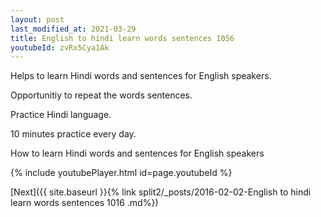 ```yaml
---
layout: post
last_modified_at: 2021-03-29
title: English to hindi learn words sentences 1056 
youtubeId: zvRx5Cya1Ak
---
```

 
 
Helps to learn Hindi words and sentences for English speakers.

Opportunitiy to repeat the words sentences. 

Practice Hindi language. 
 
10 minutes practice every day. 
 
How to learn Hindi words and sentences for English speakers 
 
{% include youtubePlayer.html id=page.youtubeId %}
 
 
[Next]({{ site.baseurl }}{% link  split2/_posts/2016-02-02-English to hindi learn words sentences 1016 .md%})
 
